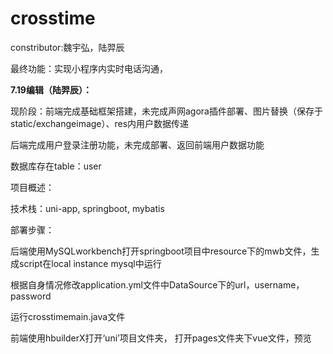 # crosstime

constributor:魏宇弘，陆羿辰

最终功能：实现小程序内实时电话沟通，

**7.19编辑（陆羿辰）：**

现阶段：前端完成基础框架搭建，未完成声网agora插件部署、图片替换（保存于static/exchangeimage）、res内用户数据传递

后端完成用户登录注册功能，未完成部署、返回前端用户数据功能

数据库存在table：user

项目概述：

技术栈：uni-app, springboot, mybatis

部署步骤：

后端使用MySQLworkbench打开springboot项目中resource下的mwb文件，生成script在local instance mysql中运行

根据自身情况修改application.yml文件中DataSource下的url，username，password

运行crosstimemain.java文件

前端使用hbuilderX打开‘uni’项目文件夹， 打开pages文件夹下vue文件，预览
